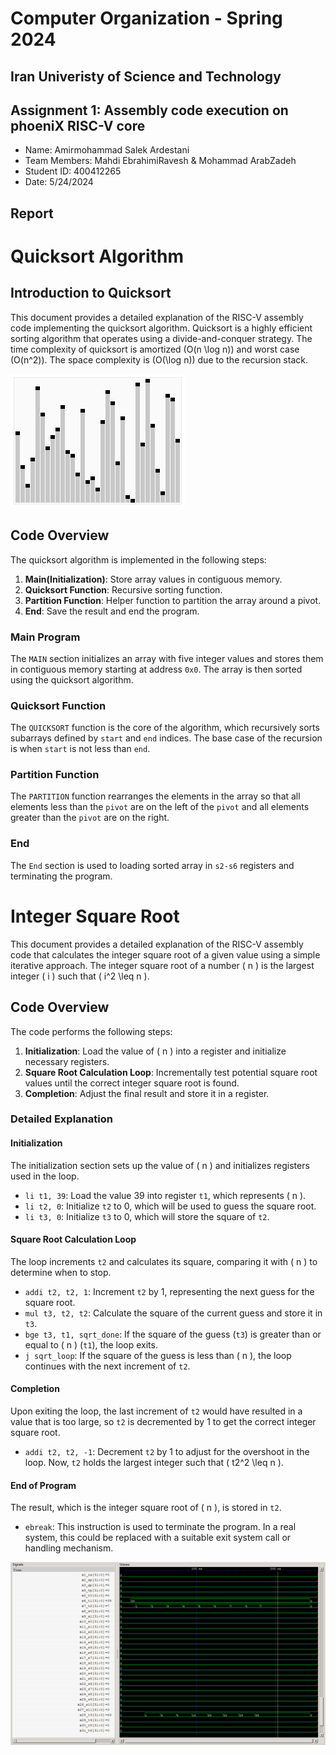 Computer Organization - Spring 2024
==============================================================
## Iran Univeristy of Science and Technology
## Assignment 1: Assembly code execution on phoeniX RISC-V core

- Name: Amirmohammad Salek Ardestani
- Team Members: Mahdi EbrahimiRavesh & Mohammad ArabZadeh
- Student ID: 400412265
- Date: 5/24/2024

## Report

# Quicksort Algorithm 

## Introduction to Quicksort
This document provides a detailed explanation of the RISC-V assembly code implementing the quicksort algorithm. Quicksort is a highly efficient sorting algorithm that operates using a divide-and-conquer strategy. The time complexity of quicksort is amortized \(O(n \log n)\) and worst case \(O(n^2)\). The space complexity is \(O(\log n)\) due to the recursion stack.

![Quicksort GIF](./Images/Sorting_quicksort_anim.gif)

## Code Overview

The quicksort algorithm is implemented in the following steps:
1. **Main(Initialization)**: Store array values in contiguous memory.
2. **Quicksort Function**: Recursive sorting function.
3. **Partition Function**: Helper function to partition the array around a pivot.
4. **End**: Save the result and end the program.

### Main Program

The `MAIN` section initializes an array with five integer values and stores them in contiguous memory starting at address `0x0`. The array is then sorted using the quicksort algorithm.

### Quicksort Function

The `QUICKSORT` function is the core of the algorithm, which recursively sorts subarrays defined by `start` and `end` indices. The base case of the recursion is when `start` is not less than `end`.

### Partition Function

The `PARTITION` function rearranges the elements in the array so that all elements less than the `pivot` are on the left of the `pivot` and all elements greater than the `pivot` are on the right.

### End

The `End` section is used to loading sorted array in `s2-s6` registers and terminating the program.


# Integer Square Root

This document provides a detailed explanation of the RISC-V assembly code that calculates the integer square root of a given value using a simple iterative approach. The integer square root of a number \( n \) is the largest integer \( i \) such that \( i^2 \leq n \).

## Code Overview

The code performs the following steps:
1. **Initialization**: Load the value of \( n \) into a register and initialize necessary registers.
2. **Square Root Calculation Loop**: Incrementally test potential square root values until the correct integer square root is found.
3. **Completion**: Adjust the final result and store it in a register.

### Detailed Explanation

#### Initialization

The initialization section sets up the value of \( n \) and initializes registers used in the loop.


- `li t1, 39`: Load the value 39 into register `t1`, which represents \( n \).
- `li t2, 0`: Initialize `t2` to 0, which will be used to guess the square root.
- `li t3, 0`: Initialize `t3` to 0, which will store the square of `t2`.

#### Square Root Calculation Loop

The loop increments `t2` and calculates its square, comparing it with \( n \) to determine when to stop.

- `addi t2, t2, 1`: Increment `t2` by 1, representing the next guess for the square root.
- `mul t3, t2, t2`: Calculate the square of the current guess and store it in `t3`.
- `bge t3, t1, sqrt_done`: If the square of the guess (`t3`) is greater than or equal to \( n \) (`t1`), the loop exits.
- `j sqrt_loop`: If the square of the guess is less than \( n \), the loop continues with the next increment of `t2`.

#### Completion

Upon exiting the loop, the last increment of `t2` would have resulted in a value that is too large, so `t2` is decremented by 1 to get the correct integer square root.

- `addi t2, t2, -1`: Decrement `t2` by 1 to adjust for the overshoot in the loop. Now, `t2` holds the largest integer such that \( t2^2 \leq n \).

#### End of Program

The result, which is the integer square root of \( n \), is stored in `t2`.

- `ebreak`: This instruction is used to terminate the program. In a real system, this could be replaced with a suitable exit system call or handling mechanism.

![Integer sqrt wave](./Images/int_sqrt.png)
